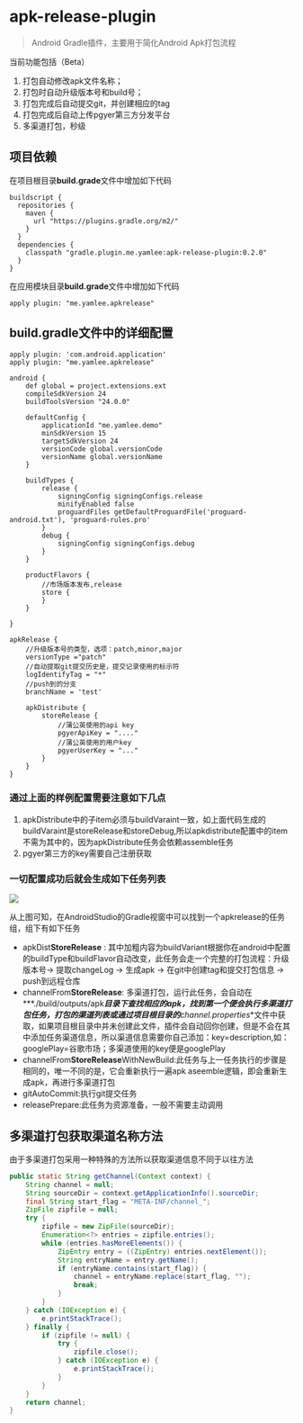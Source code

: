# apk-release-plugin

> Android Gradle插件，主要用于简化Android Apk打包流程

当前功能包括（Beta）

1. 打包自动修改apk文件名称；
2. 打包时自动升级版本号和build号；
3. 打包完成后自动提交git，并创建相应的tag
4. 打包完成后自动上传pgyer第三方分发平台
5. 多渠道打包，秒级


## 项目依赖

在项目根目录**build.grade**文件中增加如下代码


```
buildscript {
  repositories {
    maven {
      url "https://plugins.gradle.org/m2/"
    }
  }
  dependencies {
    classpath "gradle.plugin.me.yamlee:apk-release-plugin:0.2.0"
  }
}
```

在应用模块目录**build.grade**文件中增加如下代码

```
apply plugin: "me.yamlee.apkrelease"
```

## build.gradle文件中的详细配置

```
apply plugin: 'com.android.application'
apply plugin: "me.yamlee.apkrelease"

android {
    def global = project.extensions.ext
    compileSdkVersion 24
    buildToolsVersion "24.0.0"

    defaultConfig {
        applicationId "me.yamlee.demo"
        minSdkVersion 15
        targetSdkVersion 24
        versionCode global.versionCode
        versionName global.versionName
    }

    buildTypes {
        release {
            signingConfig signingConfigs.release
            minifyEnabled false
            proguardFiles getDefaultProguardFile('proguard-android.txt'), 'proguard-rules.pro'
        }
        debug {
            signingConfig signingConfigs.debug
        }
    }

    productFlavors {
        //市场版本发布,release
        store {
        }
    }

}

apkRelease {
	//升级版本号的类型，选项：patch,minor,major
	versionType ="patch"
	//自动提取git提交历史是，提交记录使用的标示符
    logIdentifyTag = "*"
    //push到的分支
    branchName = 'test'
    
    apkDistribute {
        storeRelease {
        	//蒲公英使用的api key
            pgyerApiKey = "...."
            //蒲公英使用的用户key
            pgyerUserKey = "..."
        }
    }
}
```

### 通过上面的样例配置需要注意如下几点

1. apkDistribute中的子item必须与buildVaraint一致，如上面代码生成的buildVaraint是storeRelease和storeDebug,所以apkdistribute配置中的item不需为其中的，因为apkDistribute任务会依赖assemble任务
2. pgyer第三方的key需要自己注册获取


### 一切配置成功后就会生成如下任务列表

![](http://ww1.sinaimg.cn/large/6b051377gw1f5tal2gea4j209g037q31.jpg)

从上图可知，在AndroidStudio的Gradle视窗中可以找到一个apkrelease的任务组，组下有如下任务

* apkDist**StoreRelease** : 其中加粗内容为buildVariant根据你在android中配置的buildType和buildFlavor自动改变，此任务会走一个完整的打包流程：升级版本号-> 提取changeLog -> 生成apk -> 在git中创建tag和提交打包信息 -> push到远程仓库
* channelFrom**StoreRelease**: 多渠道打包，运行此任务，会自动在***./build/outputs/apk***目录下查找相应的apk，找到第一个便会执行多渠道打包任务，打包的渠道列表或通过项目根目录的**channel.properties**文件中获取，如果项目根目录中并未创建此文件，插件会自动回你创建，但是不会在其中添加任务渠道信息，所以渠道信息需要你自己添加：key=description,如：googlePlay=谷歌市场；多渠道使用的key便是googlePlay
* channelFrom**StoreRelease**WithNewBuild:此任务与上一任务执行的步骤是相同的，唯一不同的是，它会重新执行一遍apk aseemble逻辑，即会重新生成apk，再进行多渠道打包
* gitAutoCommit:执行git提交任务
* releasePrepare:此任务为资源准备，一般不需要主动调用

## 多渠道打包获取渠道名称方法

由于多渠道打包采用一种特殊的方法所以获取渠道信息不同于以往方法

```java
public static String getChannel(Context context) {
    String channel = null;
    String sourceDir = context.getApplicationInfo().sourceDir;
    final String start_flag = "META-INF/channel_";
    ZipFile zipfile = null;
    try {
        zipfile = new ZipFile(sourceDir);
        Enumeration<?> entries = zipfile.entries();
        while (entries.hasMoreElements()) {
            ZipEntry entry = ((ZipEntry) entries.nextElement());
            String entryName = entry.getName();
            if (entryName.contains(start_flag)) {
                channel = entryName.replace(start_flag, "");
                break;
            }
        }
    } catch (IOException e) {
        e.printStackTrace();
    } finally {
        if (zipfile != null) {
            try {
                zipfile.close();
            } catch (IOException e) {
                e.printStackTrace();
            }
        }
    }
    return channel;
}
```
